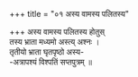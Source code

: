 +++
title = "०१ अस्य वामस्य पलितस्य"

+++
अस्य वामस्य पलितस्य होतुस्  
तस्य भ्राता मध्यमो अस्त्य् अश्नः ।  
तृतीयो भ्राता घृतपृष्ठो अस्य-  
-अत्रापश्यं विश्पतिं सप्तपुत्रम् ॥